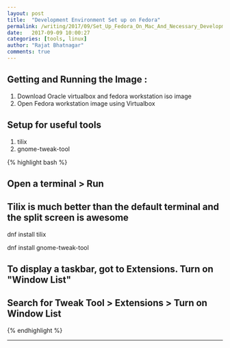 ```yaml
---
layout: post
title:  "Development Environment Set up on Fedora"
permalink: /writing/2017/09/Set_Up_Fedora_On_Mac_And_Necessary_Development_Tools/
date:   2017-09-09 10:00:27
categories: [tools, linux]
author: "Rajat Bhatnagar"
comments: true
---
```


## Getting and Running the Image :

1. Download Oracle virtualbox and fedora workstation iso image
2. Open Fedora workstation image using Virtualbox

## Setup for useful tools

1. tilix
2. gnome-tweak-tool

{% highlight bash %}
## Open a terminal > Run
## Tilix is much better than the default terminal and the split screen is awesome
dnf install tilix

dnf install gnome-tweak-tool
## To display a taskbar, got to Extensions. Turn on "Window List"
## Search for Tweak Tool > Extensions > Turn on Window List
{% endhighlight %}


----------


